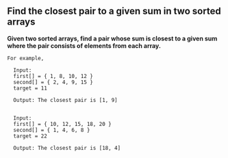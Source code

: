 ## Find the closest pair to a given sum in two sorted arrays ##

**Given two sorted arrays, find a pair whose sum is closest to a given sum where the pair consists of elements from each array.**

    For example,

      Input:
      first[] = { 1, 8, 10, 12 }
      second[] = { 2, 4, 9, 15 }
      target = 11

      Output: The closest pair is [1, 9]


      Input:
      first[] = { 10, 12, 15, 18, 20 }
      second[] = { 1, 4, 6, 8 }
      target = 22

      Output: The closest pair is [18, 4]
